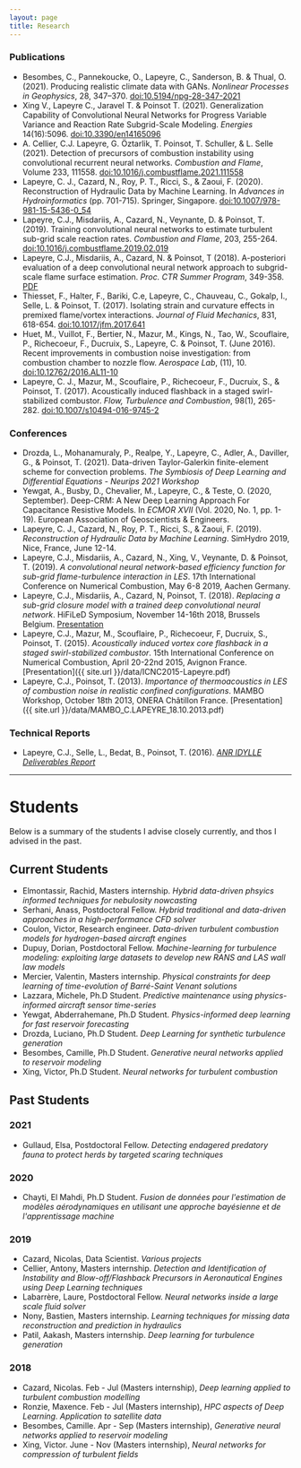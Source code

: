 ```yaml
---
layout: page
title: Research
---
```


### Publications

- Besombes, C., Pannekoucke, O., Lapeyre, C., Sanderson, B. & Thual, O. (2021).
  Producing realistic climate data with GANs. *Nonlinear Processes in Geophysics*, 28, 347–370.
  [doi:10.5194/npg-28-347-2021](https://doi.org/10.5194/npg-28-347-2021)
- Xing V., Lapeyre C., Jaravel T. & Poinsot T. (2021). Generalization Capability of
  Convolutional Neural Networks for Progress Variable Variance and Reaction Rate Subgrid-Scale Modeling.
  *Energies* 14(16):5096. [doi:10.3390/en14165096](https://doi.org/10.3390/en14165096)
- A. Cellier, C.J. Lapeyre, G. Öztarlik, T. Poinsot, T. Schuller, & L. Selle (2021).
  Detection of precursors of combustion instability using convolutional recurrent neural networks.
  *Combustion and Flame*, Volume 233, 111558.
  [doi:10.1016/j.combustflame.2021.111558](https://doi.org/10.1016/j.combustflame.2021.111558)
- Lapeyre, C. J., Cazard, N., Roy, P. T., Ricci, S., & Zaoui, F. (2020).
  Reconstruction of Hydraulic Data by Machine Learning. In *Advances in
  Hydroinformatics* (pp. 701-715). Springer, Singapore.
  [doi:10.1007/978-981-15-5436-0_54](https://doi.org/10.1007/978-981-15-5436-0_54)
- Lapeyre, C.J., Misdariis, A., Cazard, N., Veynante, D. & Poinsot, T. (2019).
  Training convolutional neural networks to estimate turbulent sub-grid scale reaction rates.
  *Combustion and Flame*, 203, 255-264.
  [doi:10.1016/j.combustflame.2019.02.019](https://doi.org/10.1016/j.combustflame.2019.02.019)
- Lapeyre, C.J., Misdariis, A., Cazard, N. & Poinsot, T (2018).
  A-posteriori evaluation of a deep convolutional neural network approach to subgrid-scale flame surface estimation.
  *Proc. CTR Summer Program*, 349-358.
  [PDF](https://stanford.box.com/s/nbpbdp9s41go0a9mx2wwwni9umaofne0)
- Thiesset, F., Halter, F., Bariki, C.e, Lapeyre, C., Chauveau, C., Gokalp, I., Selle, L. & Poinsot, T. (2017).
  Isolating strain and curvature effects in premixed flame/vortex interactions.
  *Journal of Fluid Mechanics*, 831, 618-654.
  [doi:10.1017/jfm.2017.641](https://doi.org/10.1017/jfm.2017.641)
- Huet, M., Vuillot, F., Bertier, N., Mazur, M., Kings, N., Tao, W., Scouflaire, P., Richecoeur, F., Ducruix, S., Lapeyre, C. & Poinsot, T. (June 2016).
  Recent improvements in combustion noise investigation: from combustion chamber to nozzle flow.
  *Aerospace Lab*, (11), 10.
  [doi:10.12762/2016.AL11-10](http://www.aerospacelab-journal.org/sites/www.aerospacelab-journal.org/files/AL11-10.pdf)
- Lapeyre, C. J., Mazur, M., Scouflaire, P., Richecoeur, F., Ducruix, S., & Poinsot, T. (2017).
  Acoustically induced flashback in a staged swirl-stabilized combustor.
  *Flow, Turbulence and Combustion*, 98(1), 265-282.
  [doi:10.1007/s10494-016-9745-2](http://link.springer.com/article/10.1007/s10494-016-9745-2)

### Conferences

- Drozda, L., Mohanamuraly, P., Realpe, Y., Lapeyre, C., Adler, A., Daviller, G., & Poinsot, T. (2021).
  Data-driven Taylor-Galerkin finite-element scheme for convection problems.
  *The Symbiosis of Deep Learning and Differential Equations - Neurips 2021 Workshop* 
- Yewgat, A., Busby, D., Chevalier, M., Lapeyre, C., & Teste, O. (2020,
  September). Deep-CRM: A New Deep Learning Approach For Capacitance Resistive
  Models. In *ECMOR XVII* (Vol. 2020, No. 1, pp. 1-19). European Association of
  Geoscientists & Engineers.
- Lapeyre, C. J., Cazard, N., Roy, P. T., Ricci, S., & Zaoui, F. (2019).
  *Reconstruction of Hydraulic Data by Machine Learning*. SimHydro 2019, Nice,
  France, June 12-14.
- Lapeyre, C.J., Misdariis, A., Cazard, N., Xing, V., Veynante, D. & Poinsot, T. (2019).
  *A convolutional neural network-based efficiency function for sub-grid flame-turbulence
  interaction in LES*. 17th International Conference on Numerical Combustion, May
  6-8 2019, Aachen Germany.
- Lapeyre, C.J., Misdariis, A., Cazard, N, Poinsot, T. (2018). *Replacing a sub-grid
  closure model with a trained deep convolutional neural network*. HiFiLeD
  Symposium, November 14-16th 2018, Brussels Belgium.
  [Presentation](https://www.dropbox.com/s/2ujcekgn06pq442/C.J.Lapeyre.pdf?dl=1)
- Lapeyre, C.J., Mazur, M., Scouflaire, P., Richecoeur, F, Ducruix, S., Poinsot,
  T. (2015). *Acoustically induced vortex core flashback in a staged swirl-stabilized
  combustor*. 15th International Conference on Numerical Combustion, April
  20-22nd 2015, Avignon France. [Presentation]({{ site.url }}/data/ICNC2015-Lapeyre.pdf)
- Lapeyre, C.J., Poinsot, T. (2013). *Importance of thermoacoustics in LES of combustion
  noise in realistic confined configurations*. MAMBO Workshop, October 18th
  2013, ONERA Châtillon France. [Presentation]({{ site.url }}/data/MAMBO_C.LAPEYRE_18.10.2013.pdf)

### Technical Reports

- Lapeyre, C.J., Selle, L., Bedat, B., Poinsot, T. (2016). [*ANR IDYLLE Deliverables Report*](https://www.dropbox.com/s/1kk0eycklxylnb4/idylle.pdf?dl=1)


---

# Students

Below is a summary of the students I advise closely currently, and thos I advised in the past.

## Current Students

- Elmontassir, Rachid, Masters internship. *Hybrid data-driven phsyics informed techniques for nebulosity nowcasting*
- Serhani, Anass, Postdoctoral Fellow. *Hybrid traditional and data-driven approaches in a high-performance CFD solver*
- Coulon, Victor, Research engineer. *Data-driven turbulent combustion models for hydrogen-based aircraft engines*
- Dupuy, Dorian, Postdoctoral Fellow. *Machine-learning for turbulence modeling: exploiting large datasets to develop new RANS and LAS wall law models*
- Mercier, Valentin, Masters internship. *Physical constraints for deep learning of time-evolution of Barré-Saint Venant solutions*
- Lazzara, Michele, Ph.D Student. *Predictive maintenance using physics-informed aircraft sensor time-series*
- Yewgat, Abderrahemane, Ph.D Student. *Physics-informed deep learning for fast reservoir forecasting*
- Drozda, Luciano, Ph.D Student. *Deep Learning for synthetic turbulence generation*
- Besombes, Camille, Ph.D Student. *Generative neural networks applied to reservoir modeling*
- Xing, Victor, Ph.D Student. *Neural networks for turbulent combustion*

## Past Students

### 2021

- Gullaud, Elsa, Postdoctoral Fellow. *Detecting endagered predatory fauna to protect herds by targeted scaring techniques*

### 2020

- Chayti, El Mahdi, Ph.D Student. *Fusion de données pour l'estimation de modèles aérodynamiques en utilisant une approche bayésienne et de l'apprentissage machine*

### 2019

- Cazard, Nicolas, Data Scientist. *Various projects*
- Cellier, Antony, Masters internship. *Detection and Identification of Instability and Blow-off/Flashback Precursors in Aeronautical Engines using Deep Learning techniques*
- Labarrère, Laure, Postdoctoral Fellow. *Neural networks inside a large scale fluid solver*
- Nony, Bastien, Masters internship. *Learning techniques for missing data reconstruction and prediction in hydraulics*
- Patil, Aakash, Masters internship. *Deep learning for turbulence generation*

### 2018

- Cazard, Nicolas. Feb - Jul (Masters internship), *Deep learning applied to turbulent combustion modelling*
- Ronzie, Maxence. Feb - Jul (Masters internship), *HPC aspects of Deep Learning. Application to satellite data*
- Besombes, Camille. Apr - Sep (Masters internship), *Generative neural networks applied to reservoir modeling*
- Xing, Victor. June - Nov (Masters internship), *Neural networks for compression of turbulent fields*
